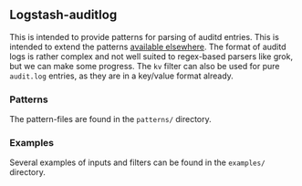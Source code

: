 ## Logstash-auditlog

This is intended to provide patterns for parsing of auditd entries. This
is intended to extend the patterns [available elsewhere](https://www.omniref.com/github/ministryofjustice/logstash-formula/1.5.3/files/logstash/templates/logstash/patterns/auditd-pattern).
The format of auditd logs is rather complex and not well suited to regex-based
parsers like grok, but we can make some progress. The `kv` filter can also be
used for pure `audit.log` entries, as they are in a key/value format already.

### Patterns
The pattern-files are found in the `patterns/` directory.

### Examples
Several examples of inputs and filters can be found in the `examples/` directory.
